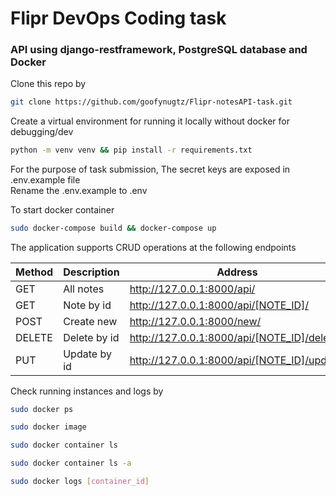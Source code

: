 # Flipr DevOps Coding task

### API using django-restframework, PostgreSQL database and Docker
Clone this repo by
```bash
git clone https://github.com/goofynugtz/Flipr-notesAPI-task.git
```
Create a virtual environment for running it locally without docker for debugging/dev
```bash
python -m venv venv && pip install -r requirements.txt
```
For the purpose of task submission, The secret keys are exposed in .env.example file  
Rename the .env.example to .env

To start docker container 
```bash
sudo docker-compose build && docker-compose up
```

The application supports CRUD operations at the following endpoints  
<table>
  <thead>
    <tr>
      <th>Method</th>
      <th>Description</th>
      <th>Address</th>
    <tr>
  </thead>
  <tbody>
    <tr>
      <td>GET</td>
      <td>All notes</td>
      <td><a href="http://127.0.0.1:8000/api/">http://127.0.0.1:8000/api/</a></td>
    </tr>
    <tr>
      <td>GET</td>
      <td>Note by id</td>
      <td><a href="http://127.0.0.1:8000/api/1/">http://127.0.0.1:8000/api/[NOTE_ID]/</a></td>
    </tr>
    <tr>
      <td>POST</td>
      <td>Create new</td>
      <td><a href="http://127.0.0.1:8000/new/">http://127.0.0.1:8000/new/</a></td>
    </tr>
    <tr>
      <td>DELETE</td>
      <td>Delete by id</td>
      <td><a href=http://127.0.0.1:8000/api/1/delete/">http://127.0.0.1:8000/api/[NOTE_ID]/delete/</a></td>
    </tr>
    <tr>
      <td>PUT</td>
      <td>Update by id</td>
      <td><a href="http://127.0.0.1:8000/api/1/update/">http://127.0.0.1:8000/api/[NOTE_ID]/update/</a></td>
    </tr>
  </tbody>
</table>  

Check running instances and logs by  
```bash
sudo docker ps
```
```bash
sudo docker image
```
```bash
sudo docker container ls
```
```bash
sudo docker container ls -a
```
```bash
sudo docker logs [container_id]
```